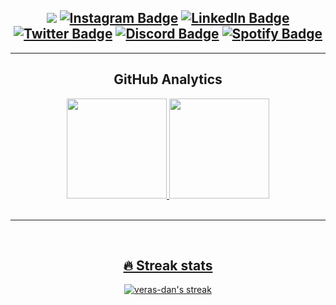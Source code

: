 


<span align="center">
  
  <a href="mailto:dveras1623@hgmail.com"><img src="https://img.shields.io/badge/Gmail-FF3333?style=for-the-badge&logo=gmail&logoColor=white"/></a>
  [![Instagram Badge](https://img.shields.io/badge/Instagram-E4405F?style=for-the-badge&logo=instagram&logoColor=white)](https://www.instagram.com/veras_dan/)
  [![LinkedIn Badge](https://img.shields.io/badge/LinkedIn-0077B5?style=for-the-badge&logo=linkedin&logoColor=white)](https://www.linkedin.com/in/verasdanilo)
  [![Twitter Badge](https://img.shields.io/badge/Twitter-1DA1F2?style=for-the-badge&logo=twitter&logoColor=white)](https://twitter.com/veras_dan)
  [![Discord Badge](https://img.shields.io/badge/Discord-7289DA?style=for-the-badge&logo=discord&logoColor=white)](https://discord.com/users/Dan#5690)
  [![Spotify Badge](https://img.shields.io/badge/Spotify-1ED760?&style=for-the-badge&logo=spotify&logoColor=white)](https://open.spotify.com/user/dveras1623)
</span>
---

<!-- <h2>GITHUB STATS</h2>

<span align="center">
  
  [![Status](https://komarev.com/ghpvc/?username=veras-dan&label=Profile%20views&style=for-the-badge&color=orange)](https://github.com/veras-dan)
  [![Repos Badge](https://badges.pufler.dev/repos/veras-dan)](https://github.com/veras-dan?tab=repositories)
  [![Updated Badge](https://img.shields.io/github/last-commit/veras-dan/veras-dan?style=for-the-badge&color=orange)](https://github.com/veras-dan)

</span> -->

---


  
<h2 align="center"> GitHub Analytics </h2>
  
<span align="center">

<div>
<a href="https://github.com/veras-dan">
<img height="160em" src="https://github-readme-stats.vercel.app/api?username=veras-dan&show_icons=true&theme=codeSTACKr&include_all_commits=true"/>
<img height="160em" src="https://github-readme-stats.vercel.app/api/top-langs/?username=veras-dan&layout=compact&langs_count8&theme=codeSTACKr"/>

</div>

<br>

---

<br>

## 🔥 Streak stats

<p align="center">
  <a href="https://github.com/veras-dan/github-readme-streak-stats">
  <img title="🔥 Get streak stats for your profile at git.io/streak-stats" alt="veras-dan's streak" src="https://github-readme-streak-stats.herokuapp.com/?user=veras-dan&theme=elegant"/></a>

</p>   


